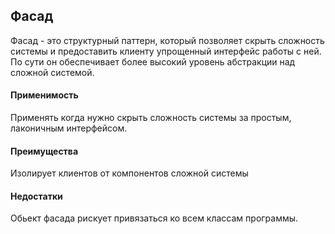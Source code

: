 ## Фасад
Фасад - это структурный паттерн, который позволяет скрыть сложность системы и предоставить клиенту упрощенный интерфейс работы с ней. По сути он обеспечивает более высокий уровень абстракции над сложной системой.

#### Применимость
Применять когда нужно скрыть сложность системы за простым, лаконичным интерфейсом.

#### Преимущества
Изолирует клиентов от компонентов сложной системы

#### Недостатки 
Обьект фасада рискует привязаться ко всем классам программы.